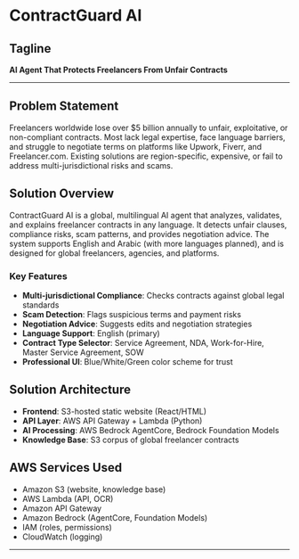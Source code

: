 # ContractGuard AI

## Tagline
**AI Agent That Protects Freelancers From Unfair Contracts**

---

## Problem Statement
Freelancers worldwide lose over $5 billion annually to unfair, exploitative, or non-compliant contracts. Most lack legal expertise, face language barriers, and struggle to negotiate terms on platforms like Upwork, Fiverr, and Freelancer.com. Existing solutions are region-specific, expensive, or fail to address multi-jurisdictional risks and scams.

## Solution Overview
ContractGuard AI is a global, multilingual AI agent that analyzes, validates, and explains freelancer contracts in any language. It detects unfair clauses, compliance risks, scam patterns, and provides negotiation advice. The system supports English and Arabic (with more languages planned), and is designed for global freelancers, agencies, and platforms.

### Key Features
- **Multi-jurisdictional Compliance**: Checks contracts against global legal standards
- **Scam Detection**: Flags suspicious terms and payment risks
- **Negotiation Advice**: Suggests edits and negotiation strategies
- **Language Support**: English (primary)
- **Contract Type Selector**: Service Agreement, NDA, Work-for-Hire, Master Service Agreement, SOW
- **Professional UI**: Blue/White/Green color scheme for trust

## Solution Architecture
- **Frontend**: S3-hosted static website (React/HTML)
- **API Layer**: AWS API Gateway + Lambda (Python)
- **AI Processing**: AWS Bedrock AgentCore, Bedrock Foundation Models
- **Knowledge Base**: S3 corpus of global freelancer contracts

## AWS Services Used
- Amazon S3 (website, knowledge base)
- AWS Lambda (API, OCR)
- Amazon API Gateway
- Amazon Bedrock (AgentCore, Foundation Models)
- IAM (roles, permissions)
- CloudWatch (logging)

---

